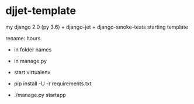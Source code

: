 # djjet-template
my django 2.0 (py 3.6) + django-jet + django-smoke-tests starting template

rename: hours
  - in folder names
  - in manage.py

- start virtualenv

- pip install -U -r requirements.txt

- ./manage.py startapp
